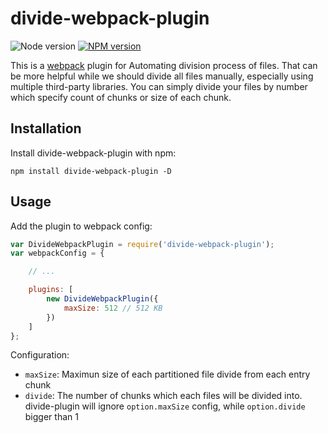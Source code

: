 # divide-webpack-plugin

![Node version][node-image] [![NPM version][npm-image]][npm-url]

This is a [webpack](http://webpack.github.io/) plugin for Automating division process of files. That can be more helpful while we should divide all files manually, especially using multiple third-party libraries. You can simply divide your files by number which specify count of chunks or size of each chunk.

## Installation

Install divide-webpack-plugin with npm:

```
npm install divide-webpack-plugin -D
```

## Usage

Add the plugin to webpack config:

```javascript
var DivideWebpackPlugin = require('divide-webpack-plugin');
var webpackConfig = {

    // ...

    plugins: [
        new DivideWebpackPlugin({
            maxSize: 512 // 512 KB
        })
    ]
};
```

Configuration:

- `maxSize`: Maximun size of each partitioned file divide from each entry chunk
- `divide`: The number of chunks which each files will be divided into. divide-plugin will ignore `option.maxSize` config, while `option.divide` bigger than 1



[npm-url]: https://www.npmjs.com/package/divide-webpack-plugin
[npm-image]: https://img.shields.io/npm/v/divide-webpack-plugin.svg
[node-image]: https://img.shields.io/node/v/divide-webpack-plugin.svg
